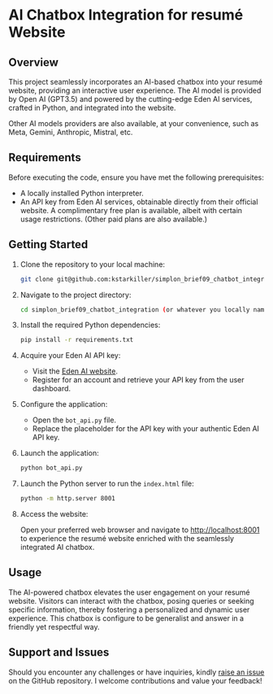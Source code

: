 # AI Chatbox Integration for resumé Website

## Overview

This project seamlessly incorporates an AI-based chatbox into your resumé website, providing an interactive user experience. The AI model is provided by Open AI (GPT3.5) and powered by the cutting-edge Eden AI services, crafted in Python, and integrated into the website.

Other AI models providers are also available, at your convenience, such as Meta, Gemini, Anthropic, Mistral, etc.

## Requirements

Before executing the code, ensure you have met the following prerequisites:

- A locally installed Python interpreter.
- An API key from Eden AI services, obtainable directly from their official website. A complimentary free plan is available, albeit with certain usage restrictions. (Other paid plans are also available.)

## Getting Started

1. Clone the repository to your local machine:

    ```bash
    git clone git@github.com:kstarkiller/simplon_brief09_chatbot_integration.git
    ```

2. Navigate to the project directory:

    ```bash
    cd simplon_brief09_chatbot_integration (or whatever you locally named this project)
    ```

3. Install the required Python dependencies:

    ```bash
    pip install -r requirements.txt
    ```

4. Acquire your Eden AI API key:

    - Visit the [Eden AI website](https://edenai.io/).
    - Register for an account and retrieve your API key from the user dashboard.

5. Configure the application:

    - Open the `bot_api.py` file.
    - Replace the placeholder for the API key with your authentic Eden AI API key.

6. Launch the application:

    ```bash
    python bot_api.py
    ```

7. Launch the Python server to run the `index.html` file:

    ```bash
    python -m http.server 8001
    ```

8. Access the website:

    Open your preferred web browser and navigate to [http://localhost:8001](http://localhost:8001) to experience the resumé website enriched with the seamlessly integrated AI chatbox.

## Usage

The AI-powered chatbox elevates the user engagement on your resumé website. Visitors can interact with the chatbox, posing queries or seeking specific information, thereby fostering a personalized and dynamic user experience.
This chatbox is configure to be generalist and answer in a friendly yet respectful way.

## Support and Issues

Should you encounter any challenges or have inquiries, kindly [raise an issue](https://github.com/kstarkiller/simplon_brief09_chatbot_integration/issues) on the GitHub repository. I welcome contributions and value your feedback!

